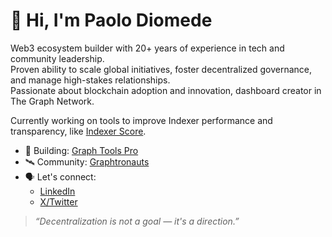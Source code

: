 # 👋 Hi, I'm Paolo Diomede

Web3 ecosystem builder with 20+ years of experience in tech and community leadership.  
Proven ability to scale global initiatives, foster decentralized governance, and manage high-stakes relationships.  
Passionate about blockchain adoption and innovation, dashboard creator in The Graph Network.

Currently working on tools to improve Indexer performance and transparency, like [Indexer Score](https://indexerscore.com).

- 🧠 Building: [Graph Tools Pro](https://graphtools.pro)
- 🛰️ Community: [Graphtronauts](https://x.com/graphtronauts_c)
- 🗣️ Let's connect:
  - [LinkedIn](https://www.linkedin.com/in/pdiomede/)
  - [X/Twitter](https://x.com/pdiomede)

> *“Decentralization is not a goal — it's a direction.”*
